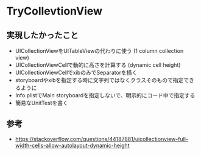 # TryCollevtionView
## 実現したかったこと
- UICollectionViewをUITableViewの代わりに使う (1 column collection view)
- UICollectionViewCellで動的に高さを計算する (dynamic cell height)
- UICollectionViewCellでxibのみでSeparatorを描く
- storyboardやxibを指定する時に文字列ではなくクラスそのもので指定できるように
- Info.plistでMain storyboardを指定しないで、明示的にコード中で指定する
- 簡易なUnitTestを書く
## 参考
- https://stackoverflow.com/questions/44187881/uicollectionview-full-width-cells-allow-autolayout-dynamic-height
